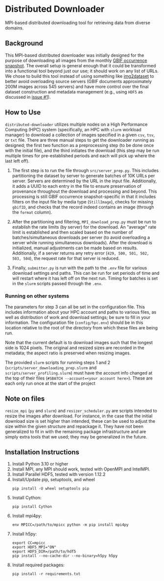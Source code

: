 # Distributed Downloader
MPI-based distributed downloading tool for retrieving data from diverse domains.

## Background

This MPI-based distributed downloader was initially designed for the purpose of downloading all images from the monthly [GBIF occurrence snapshot](https://www.gbif.org/occurrence-snapshots). The overall setup is general enough that it could be transformed into a functional tool beyond just our use; it should work on any list of URLs. We chose to build this tool instead of using something like [img2dataset](https://github.com/rom1504/img2dataset) to better avoid overloading source servers (GBIF documents approximately 200M images across 545 servers) and have more control over the final dataset construction and metadata management (e.g., using `HDF5` as discussed in [issue #1](https://github.com/Imageomics/distributed-downloader/issues/1)). 


## How to Use

`distributed-downloader` utilizes multiple nodes on a High Performance Computing (HPC) system (specifically, an HPC with `slurm` workload manager) to download a collection of images specified in a given `csv`, `tsv`, or `txt` file. There are three manual steps to get the downloader running as designed; the first two function as a preprocessing step (to be done once with the initial file), and the third initiates the download (this step may be run multiple times for pre-established periods and each will pick up where the last left off).

1. The first step is to run the file through `src/server_prep.py`. This includes partitioning the dataset by server to generate batches of 10K URLs per server. Servers are determined by the URL in the input file. Additionally, it adds a UUID to each entry in the file to ensure preservation of provenance throughout the download and processing and beyond. This processing is still GBIF occurrence snapshot-specific in that it includes filters on the input file by media type (`StillImage`), checks for missing `gbifID`, and checks that the record indeed contains an image (through the `format` column).

2. After the partitioning and filtering, `MPI_download_prep.py` must be run to establish the rate limits (by server) for the download. An "average" rate limit is established and then scaled based on the number of batches/simultaneous downloads per server (to avoid overloading a server while running simultaneous downloads). After the download is initialized, manual adjustments can be made based on results. Additionally, if a server returns any retry error (`429, 500, 501, 502, 503, 504`), the request rate for that server is reduced.

3. Finally, `submitter.py` is run with the path to the `.env` file for various download settings and paths. This can be run for set periods of time and will restart where it has left off on the next run. Timing for batches is set in the `slurm` scripts passed through the `.env`.


### Running on other systems

The parameters for step 3 can all be set in the configuration file. This includes information about your HPC account and paths to various files, as well as distribution of work and download settings; be sure to fill in your information. 
The configuration file (`config/hpc.env`) should be in this location relative to the root of the directory from which these files are being run.

Note that the current default is to download images such that the longest side is 1024 pixels. The original and resized sizes are recorded in the metadata; the aspect ratio is preserved when resizing images.

The provided `slurm` scripts for running steps 1 and 2 (`scripts/server_downloading_prep.slurm` and `scripts/server_profiling.slurm`) must have the account info changed at the top of their files (`#SBATCH --account=<your account here>`). These are each only run once at the start of the project


## Note on files

`resize_mpi` (`py` and `slurm`) and `resizer_scheduler.py` are scripts intended to resize the images after download. For instance, in the case that the initial download size is set higher than intended, these can be used to adjust the size within the given structure and repackage it. They have not been generalized to fit in with the remaining package infrastructure and are simply extra tools that we used; they may be generalized in the future.

## Installation Instructions
1. Install Python 3.10 or higher
2. Install MPI, any MPI should work, tested with OpenMPI and IntelMPI.
3. Install Parallel HDF5, tested with version 1.12.2
4. Install/Update pip, setuptools, and wheel
    ```
    pip install -U wheel setuptools pip
    ```
5. Install Cython:
    ```
    pip install Cython
    ```
6. Install mpi4py:
    ```
    env MPICC=/path/to/mpicc python -m pip install mpi4py
    ```
7. Install h5py:
    ```
    export CC=mpicc
    export HDF5_MPI="ON" 
    export HDF5_DIR=/path/to/hdf5
    pip install --no-cache-dir --no-binary=h5py h5py
    ```
8. Install required packages:
    ```
    pip install -r requirements.txt
    ```
